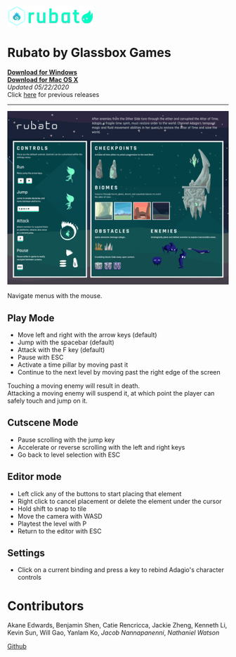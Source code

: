 <!-- Most recent release file -->

![Glassbox Games](assets/icon.png) 
![Rubato](assets/logo.png)
# Rubato by Glassbox Games

**[Download for Windows](https://github.com/glassboxgames/rubato-releases/raw/main/docs/rubato.exe.zip)**  
**[Download for Mac OS X](https://github.com/glassboxgames/rubato-releases/raw/main/docs/rubato.app.zip)**  
*Updated 05/22/2020*  
Click [here](pre-releases/) for previous releases   

___
![Quickstart Guide](assets/quickstart.png)

Navigate menus with the mouse.  

## Play Mode
- Move left and right with the arrow keys (default)
- Jump with the spacebar (default)
- Attack with the F key (default)
- Pause with ESC
- Activate a time pillar by moving past it
- Continue to the next level by moving past the right edge of the screen

Touching a moving enemy will result in death.  
Attacking a moving enemy will suspend it, at which point the player can safely touch and jump on it.

## Cutscene Mode
- Pause scrolling with the jump key
- Accelerate or reverse scrolling with the left and right keys
- Go back to level selection with ESC

## Editor mode
- Left click any of the buttons to start placing that element
- Right click to cancel placement or delete the element under the cursor
- Hold shift to snap to tile
- Move the camera with WASD
- Playtest the level with P
- Return to the editor with ESC

## Settings
- Click on a current binding and press a key to rebind Adagio's character controls


# Contributors
Akane Edwards, Benjamin Shen, Catie Rencricca, Jackie Zheng, Kenneth Li, Kevin Sun, Will Gao, Yanlam Ko, *Jacob Nannapanenni*, *Nathaniel Watson*

[Github](https://github.com/glassboxgames/rubato)
